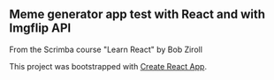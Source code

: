 ## Meme generator app test with React and with Imgflip API 

From the Scrimba course "Learn React" by Bob Ziroll

This project was bootstrapped with [Create React App](https://github.com/facebook/create-react-app).
